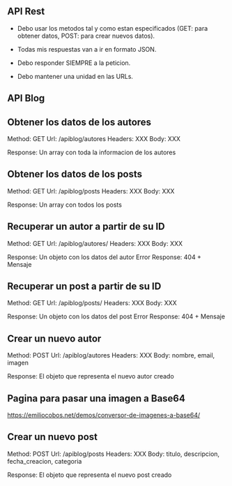 ## API Rest

- Debo usar los metodos tal y como estan especificados (GET: para obtener datos, POST: para crear nuevos datos).

- Todas mis respuestas van a ir en formato JSON.

- Debo responder SIEMPRE a la peticion.

- Debo mantener una unidad en las URLs.




## API Blog

## Obtener los datos de los autores

Method: GET
Url: /apiblog/autores
Headers: XXX
Body: XXX

Response: Un array con toda la informacion de los autores


## Obtener los datos de los posts

Method: GET
Url: /apiblog/posts
Headers: XXX
Body: XXX

Response: Un array con todos los posts


## Recuperar un autor a partir de su ID

Method: GET
Url: /apiblog/autores/<AUTORID>
Headers: XXX
Body: XXX

Response: Un objeto con los datos del autor
Error Response: 404 + Mensaje



## Recuperar un post a partir de su ID

Method: GET
Url: /apiblog/posts/<POSTID>
Headers: XXX
Body: XXX

Response: Un objeto con los datos del post
Error Response: 404 + Mensaje


## Crear un nuevo autor

Method: POST
Url: /apiblog/autores
Headers: XXX
Body: nombre, email, imagen

Response: El objeto que representa el nuevo autor creado


## Pagina para pasar una imagen a Base64

https://emiliocobos.net/demos/conversor-de-imagenes-a-base64/


## Crear un nuevo post

Method: POST
Url: /apiblog/posts
Headers: XXX
Body: titulo, descripcion, fecha_creacion, categoria

Response: El objeto que representa el nuevo post creado
